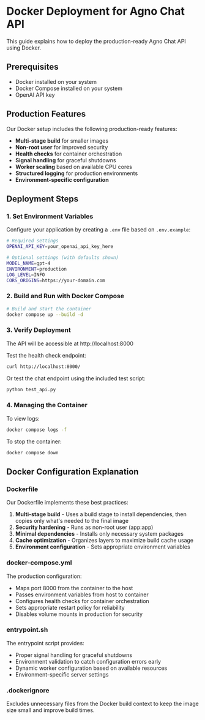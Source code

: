 # Docker Deployment for Agno Chat API

This guide explains how to deploy the production-ready Agno Chat API using Docker.

## Prerequisites

- Docker installed on your system
- Docker Compose installed on your system
- OpenAI API key

## Production Features

Our Docker setup includes the following production-ready features:

- **Multi-stage build** for smaller images
- **Non-root user** for improved security
- **Health checks** for container orchestration
- **Signal handling** for graceful shutdowns
- **Worker scaling** based on available CPU cores
- **Structured logging** for production environments
- **Environment-specific configuration**

## Deployment Steps

### 1. Set Environment Variables

Configure your application by creating a `.env` file based on `.env.example`:

```bash
# Required settings
OPENAI_API_KEY=your_openai_api_key_here

# Optional settings (with defaults shown)
MODEL_NAME=gpt-4
ENVIRONMENT=production
LOG_LEVEL=INFO
CORS_ORIGINS=https://your-domain.com
```

### 2. Build and Run with Docker Compose

```bash
# Build and start the container
docker compose up --build -d
```

### 3. Verify Deployment

The API will be accessible at http://localhost:8000

Test the health check endpoint:

```bash
curl http://localhost:8000/
```

Or test the chat endpoint using the included test script:

```bash
python test_api.py
```

### 4. Managing the Container

To view logs:
```bash
docker compose logs -f
```

To stop the container:
```bash
docker compose down
```

## Docker Configuration Explanation

### Dockerfile

Our Dockerfile implements these best practices:

1. **Multi-stage build** - Uses a build stage to install dependencies, then copies only what's needed to the final image
2. **Security hardening** - Runs as non-root user (app:app)
3. **Minimal dependencies** - Installs only necessary system packages
4. **Cache optimization** - Organizes layers to maximize build cache usage
5. **Environment configuration** - Sets appropriate environment variables

### docker-compose.yml

The production configuration:
- Maps port 8000 from the container to the host
- Passes environment variables from host to container
- Configures health checks for container orchestration
- Sets appropriate restart policy for reliability
- Disables volume mounts in production for security

### entrypoint.sh

The entrypoint script provides:
- Proper signal handling for graceful shutdowns
- Environment validation to catch configuration errors early
- Dynamic worker configuration based on available resources
- Environment-specific server settings

### .dockerignore

Excludes unnecessary files from the Docker build context to keep the image size small and improve build times. 